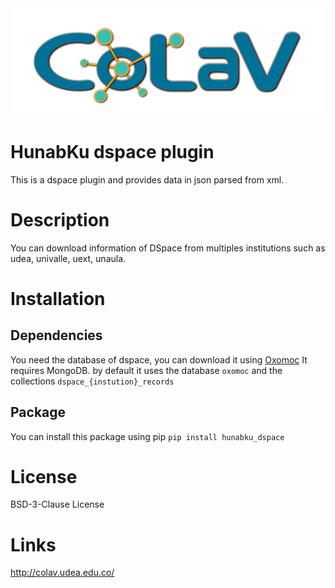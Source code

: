 <center><img src="https://raw.githubusercontent.com/colav/colav.github.io/master/img/Logo.png"/></center>

# HunabKu dspace plugin 
This is a dspace plugin and provides data in json parsed from xml.

# Description
You can download information of DSpace from multiples institutions such as udea, univalle, uext, unaula.

# Installation

## Dependencies
You need the database of dspace, you can download it using [Oxomoc](https://github.com/colav/oxomoc)
It requires MongoDB.
by default it uses the database `oxomoc` and the collections `dspace_{instution}_records`

## Package
You can install this package using pip
`pip install hunabku_dspace`



# License
BSD-3-Clause License 

# Links
http://colav.udea.edu.co/



